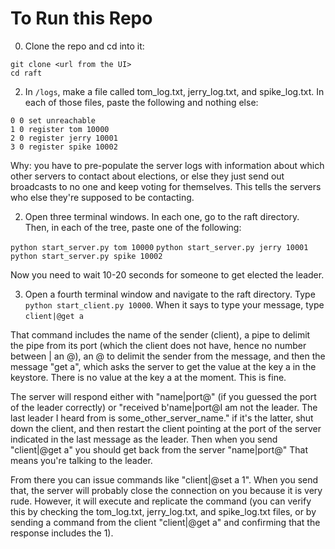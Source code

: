 # To Run this Repo

0. Clone the repo and cd into it:

```
git clone <url from the UI> 
cd raft
```

2. In `/logs`, make a file called tom_log.txt, jerry_log.txt, and spike_log.txt. In each of those files, paste the following and nothing else: 

```
0 0 set unreachable 
1 0 register tom 10000 
2 0 register jerry 10001 
3 0 register spike 10002
```

Why: you have to pre-populate the server logs with information about which other servers to contact about elections, or else they just send out broadcasts to no one and keep voting for themselves. This tells the servers who else they're supposed to be contacting.

2. Open three terminal windows. In each one, go to the raft directory. Then, in each of the tree, paste one of the following: 

`python start_server.py tom 10000` 
`python start_server.py jerry 10001`
`python start_server.py spike 10002`

Now you need to wait 10-20 seconds for someone to get elected the leader.

3. Open a fourth terminal window and navigate to the raft directory. Type `python start_client.py 10000`. When it says to type your message, type `client|@get a`

That command includes the name of the sender (client), a pipe to delimit the pipe from its port (which the client does not have, hence no number between | an @), an @ to delimit the sender from the message, and then the message "get a", which asks the server to get the value at the key a in the keystore. There is no value at the key a at the moment. This is fine.

The server will respond either with "name|port@" (if you guessed the port of the leader correctly) or "received b'name|port@I am not the leader. The last leader I heard from is some_other_server_name."
if it's the latter, shut down the client, and then restart the client pointing at the port of the server indicated in the last message as the leader. Then when you send "client|@get a" you should get back from the server "name|port@" That means you're talking to the leader. 

From there you can issue commands like "client|@set a 1". When you send that, the server will probably close the connection on you because it is very rude. However, it will execute and replicate the command (you can verify this by checking the tom_log.txt, jerry_log.txt, and spike_log.txt files, or by sending a command from the client "client|@get a" and confirming that the response includes the 1).
